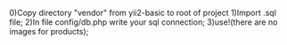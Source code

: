0)Copy directory "vendor" from yii2-basic to root of project
1)Import .sql file;
2)In file config/db.php write your sql connection;
3)use!(there are no images for products);
